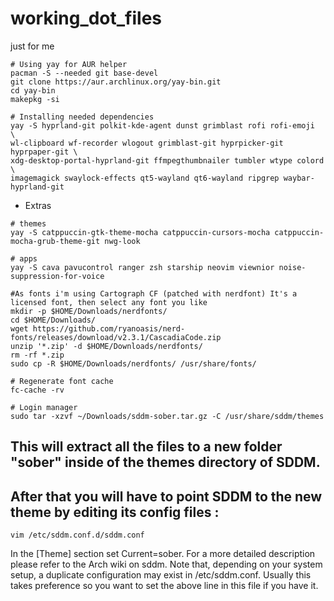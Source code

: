 # working_dot_files
just for me

```
# Using yay for AUR helper
pacman -S --needed git base-devel
git clone https://aur.archlinux.org/yay-bin.git
cd yay-bin
makepkg -si
```

```
# Installing needed dependencies
yay -S hyprland-git polkit-kde-agent dunst grimblast rofi rofi-emoji       \
wl-clipboard wf-recorder wlogout grimblast-git hyprpicker-git hyprpaper-git \
xdg-desktop-portal-hyprland-git ffmpegthumbnailer tumbler wtype colord      \
imagemagick swaylock-effects qt5-wayland qt6-wayland ripgrep waybar-hyprland-git
```

* Extras
```
# themes
yay -S catppuccin-gtk-theme-mocha catppuccin-cursors-mocha catppuccin-mocha-grub-theme-git nwg-look
```

```
# apps
yay -S cava pavucontrol ranger zsh starship neovim viewnior noise-suppression-for-voice
```

```
#As fonts i'm using Cartograph CF (patched with nerdfont) It's a licensed font, then select any font you like
mkdir -p $HOME/Downloads/nerdfonts/
cd $HOME/Downloads/
wget https://github.com/ryanoasis/nerd-fonts/releases/download/v2.3.1/CascadiaCode.zip
unzip '*.zip' -d $HOME/Downloads/nerdfonts/
rm -rf *.zip
sudo cp -R $HOME/Downloads/nerdfonts/ /usr/share/fonts/
```

```
# Regenerate font cache
fc-cache -rv 
```
```
# Login manager
sudo tar -xzvf ~/Downloads/sddm-sober.tar.gz -C /usr/share/sddm/themes
```

## This will extract all the files to a new folder "sober" inside of the themes directory of SDDM.
## After that you will have to point SDDM to the new theme by editing its config files :

```
vim /etc/sddm.conf.d/sddm.conf
```

In the [Theme] section set Current=sober. For a more detailed description please refer to the Arch wiki on sddm. Note that, depending on your system setup, a duplicate configuration may exist in /etc/sddm.conf. Usually this takes preference so you want to set the above line in this file if you have it.

